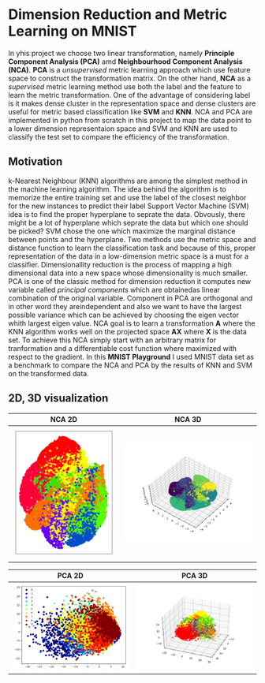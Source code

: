 # Dimension Reduction and Metric Learning on MNIST
In yhis project we choose two linear transformation, namely **Principle Component Analysis (PCA)** amd **Neighbourhood Component Analysis (NCA)**. **PCA** is a *unsupervised* metric learning approach which use feature space to construct the transformation matrix. On the other hand, 
**NCA** as a *supervised* metric learning method use both the label and the feature to learn the metric transformation. One of the advantage of considering label is it makes dense cluster in the representation space and dense clusters are useful for metric based classification like **SVM** and **KNN**.  NCA and PCA are implemented in python from scratch in this project to map the data point to a lower dimension representaion space and SVM and KNN are used to classify the test set to compare the efficiency of the transformation.
## Motivation
k-Nearest Neighbour (KNN) algorithms are among the simplest method in the machine learning algorithm. The idea behind the algorithm is to memorize the entire training set and use the label of the closest neighbor for the new instances to predict their label
Support Vector Machine (SVM) idea is to find the proper hyperplane to seprate the data. Obvously, there might be a lot of hyperplane which seprate the data but which one should be picked? SVM chose the one which maximize the marginal distance between points and the hyperplane.
Two methods use the metric space and distance function to learn the classification task and because of this, proper representation of the data in a low-dimension metric space is a must for a classifier. Dimensionallity reduction is the process of mapping a high dimensional data into a new space whose dimensionality is much smaller. PCA is one of the classic method for dimension reduction it computes new variable called *principal components* which are obtainedas linear combination of the original variable.  Component in PCA are orthogonal and in other word they areindependent and also we want to have the largest possible variance which can be achieved by choosing the eigen vector whith largest eigen value. NCA goal is to learn a transformation **A** where the KNN algorithm works well on the projected space **AX** where **X** is the data set. To achieve this NCA simply start with an arbitrary matrix for tranformation and a differentiable cost function where maximized with respect to the gradient. In this **MNIST Playground** I used MNIST data set as a benchmark to compare the NCA and PCA by the results of KNN and SVM on the transformed data. 

## 2D, 3D visualization
NCA 2D            |  NCA 3D
:-------------------------:|:-------------------------:
![](https://raw.githubusercontent.com/pooyanehsani/MNIST-Playground/master/images/NCA_2d.png)  |  ![](https://raw.githubusercontent.com/pooyanehsani/MNIST-Playground/master/images/NCA_3D.png)


PCA 2D            |  PCA 3D
:-------------------------:|:-------------------------:
![](https://raw.githubusercontent.com/pooyanehsani/MNIST-Playground/master/images/PCA_2d_legend.png)  |  ![](https://raw.githubusercontent.com/pooyanehsani/MNIST-Playground/master/images/PCA_3d.png)
